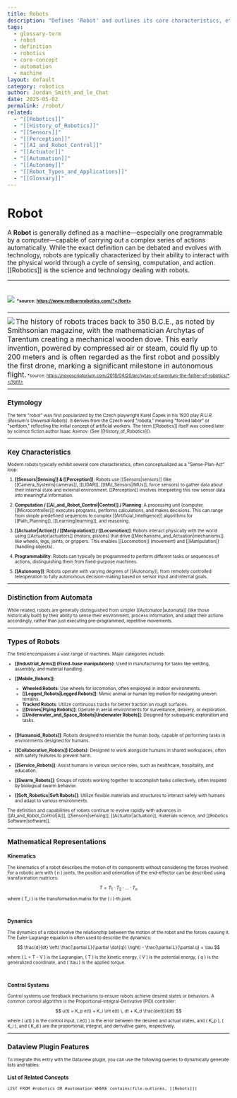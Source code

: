 ```yaml
---
title: Robots
description: "Defines 'Robot' and outlines its core characteristics, etymology, and basic types within the field of robotics."
tags:
  - glossary-term
  - robot
  - definition
  - robotics
  - core-concept
  - automation
  - machine
layout: default
category: robotics
author: Jordan_Smith_and_le_Chat
date: 2025-05-02
permalink: /robot/
related:
  - "[[Robotics]]"
  - "[[History_of_Robotics]]"
  - "[[Sensors]]"
  - "[[Perception]]"
  - "[[AI_and_Robot_Control]]"
  - "[[Actuator]]"
  - "[[Automation]]"
  - "[[Autonomy]]"
  - "[[Robot_Types_and_Applications]]"
  - "[[Glossary]]"
---
```


# Robot

A **Robot** is generally defined as a machine—especially one programmable by a computer—capable of carrying out a complex series of actions automatically. While the exact definition can be debated and evolves with technology, robots are typically characterized by their ability to interact with the physical world through a cycle of sensing, computation, and action. [[Robotics]] is the science and technology dealing with robots.

---
<img src="https://cdn.prod.website-files.com/679c26bf7f96c23ec67d2854/679c2855a08dd9ef1ec51a43_FH%20with%20Weeders%20(1).jpg"></img>
<font size=1>*source: https://www.redbarnrobotics.com/*</font>
---

---
<img src="https://novoscriptorium.files.wordpress.com/2018/04/list-7-early-automatons-archytas-51243621-e.jpeg?w=686&h=385&crop=1"></img>
<font size=3>The history of robots traces back to 350 B.C.E., as noted by Smithsonian magazine, with the mathematician Archytas of Tarentum creating a mechanical wooden dove. This early invention, powered by compressed air or steam, could fly up to 200 meters and is often regarded as the first robot and possibly the first drone, marking a significant milestone in autonomous flight.</font>
<font size=1>*source: https://novoscriptorium.com/2018/04/20/archytas-of-tarentum-the-father-of-robotics/*</font>

---

## Etymology

The term "robot" was first popularized by the Czech playwright Karel Čapek in his 1920 play *R.U.R. (Rossum's Universal Robots)*. It derives from the Czech word "robota," meaning "forced labor" or "serfdom," reflecting the initial concept of artificial workers. The term [[Robotics]] itself was coined later by science fiction author Isaac Asimov. (See [[History_of_Robotics]]).

---

## Key Characteristics

Modern robots typically exhibit several core characteristics, often conceptualized as a "Sense-Plan-Act" loop:

1. **[[Sensors|Sensing]] & [[Perception]]**: Robots use [[Sensors|sensors]] (like [[Camera_Systems|cameras]], [[LIDAR]], [[IMU_Sensors|IMUs]], force sensors) to gather data about their internal state and external environment. [[Perception]] involves interpreting this raw sensor data into meaningful information.
   <br>

2. **Computation / [[AI_and_Robot_Control|Control]] / Planning**: A processing unit (computer, [[Microcontroller]]) executes programs, performs calculations, and makes decisions. This can range from simple predefined sequences to complex [[Artificial_Intelligence]] algorithms for [[Path_Planning]], [[Learning|learning]], and reasoning.
   <br>

3. **[[Actuator|Action]] / [[Manipulation]] / [[Locomotion]]**: Robots interact physically with the world using [[Actuator|actuators]] (motors, pistons) that drive [[Mechanisms_and_Actuation|mechanisms]] like wheels, legs, joints, or grippers. This enables [[Locomotion]] (movement) and [[Manipulation]] (handling objects).
   <br>

4. **Programmability**: Robots can typically be programmed to perform different tasks or sequences of actions, distinguishing them from fixed-purpose machines.
   <br>

5. **[[Autonomy]]**: Robots operate with varying degrees of [[Autonomy]], from remotely controlled teleoperation to fully autonomous decision-making based on sensor input and internal goals.
   <br>

---

## Distinction from Automata

While related, robots are generally distinguished from simpler [[Automaton|automata]] (like those historically built) by their ability to sense their environment, process information, and adapt their actions accordingly, rather than just executing pre-programmed, repetitive movements.

---

## Types of Robots

The field encompasses a vast range of machines. Major categories include:

* **[[Industrial_Arms]] (Fixed-base manipulators)**: Used in manufacturing for tasks like welding, assembly, and material handling.
  <br>

* **[[Mobile_Robots]]**:
  - **Wheeled Robots**: Use wheels for locomotion, often employed in indoor environments.
  - **[[Legged_Robots|Legged Robots]]**: Mimic animal or human leg motion for navigating uneven terrains.
  - **Tracked Robots**: Utilize continuous tracks for better traction on rough surfaces.
  - **[[Drones|Flying Robots]]**: Operate in aerial environments for surveillance, delivery, or exploration.
  - **[[Underwater_and_Space_Robots|Underwater Robots]]**: Designed for subaquatic exploration and tasks.
  <br>

* **[[Humanoid_Robots]]**: Robots designed to resemble the human body, capable of performing tasks in environments designed for humans.
  <br>

* **[[Collaborative_Robots]] (Cobots)**: Designed to work alongside humans in shared workspaces, often with safety features to prevent harm.
  <br>

* **[[Service_Robots]]**: Assist humans in various service roles, such as healthcare, hospitality, and education.
  <br>

* **[[Swarm_Robots]]**: Groups of robots working together to accomplish tasks collectively, often inspired by biological swarm behavior.
  <br>

* **[[Soft_Robotics|Soft Robots]]**: Utilize flexible materials and structures to interact safely with humans and adapt to various environments.
  <br>

The definition and capabilities of robots continue to evolve rapidly with advances in [[AI_and_Robot_Control|AI]], [[Sensors|sensing]], [[Actuator|actuation]], materials science, and [[Robotics Software|software]].

---

## Mathematical Representations

### Kinematics

The kinematics of a robot describes the motion of its components without considering the forces involved. For a robotic arm with \( n \) joints, the position and orientation of the end-effector can be described using transformation matrices:

$$
T = T_1 \cdot T_2 \cdot \ldots \cdot T_n
$$

where \( T_i \) is the transformation matrix for the \( i \)-th joint.

<br>

### Dynamics

The dynamics of a robot involve the relationship between the motion of the robot and the forces causing it. The Euler-Lagrange equation is often used to describe the dynamics:

$$
\frac{d}{dt} \left( \frac{\partial L}{\partial \dot{q}} \right) - \frac{\partial L}{\partial q} = \tau
$$

where \( L = T - V \) is the Lagrangian, \( T \) is the kinetic energy, \( V \) is the potential energy, \( q \) is the generalized coordinate, and \( \tau \) is the applied torque.

<br>

### Control Systems

Control systems use feedback mechanisms to ensure robots achieve desired states or behaviors. A common control algorithm is the Proportional-Integral-Derivative (PID) controller:

$$
u(t) = K_p e(t) + K_i \int e(t) \, dt + K_d \frac{de(t)}{dt}
$$

where \( u(t) \) is the control input, \( e(t) \) is the error between the desired and actual states, and \( K_p \), \( K_i \), and \( K_d \) are the proportional, integral, and derivative gains, respectively.

---

## Dataview Plugin Features

To integrate this entry with the Dataview plugin, you can use the following queries to dynamically generate lists and tables:

### List of Related Concepts

```dataview
LIST FROM #robotics OR #automation WHERE contains(file.outlinks, [[Robots]])
